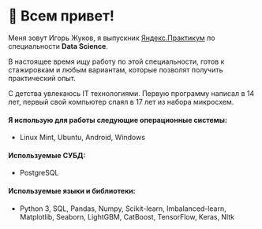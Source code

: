 # 👋 Всем привет!


   Меня зовут Игорь Жуков, я выпускник [Яндекс.Практикум](https://practicum.yandex.ru/) по специальности **Data Science**.

 
 В настоящее время ищу работу по этой специальности, готов к стажировкам и любым вариантам, которые позволят получить практический опыт.


 С детства увлекаюсь IT технологиями.
Первую программу написал в 14 лет, первый свой компьютер спаял в 17 лет из набора микросхем.

#### Я использую для работы следующие операционные системы:
- Linux Mint, Ubuntu, Android, Windows

#### Используемые СУБД:
- PostgreSQL
 
#### Используемые языки и библиотеки:

- Python 3, SQL, Pandas, Numpy, Scikit-learn, Imbalanced-learn, Matplotlib, Seaborn, LightGBM, CatBoost, TensorFlow, Keras, Nltk
